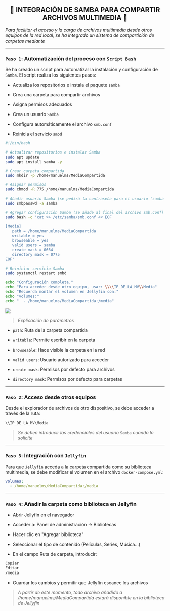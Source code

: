 <h2 align="center">📂 INTEGRACIÓN DE SAMBA PARA COMPARTIR ARCHIVOS MULTIMEDIA 📂</h2>

*Para facilitar el acceso y la carga de archivos multimedia desde otros equipos de la red local, se ha integrado un sistema de compartición de carpetas mediante*

---

### `Paso 1`: Automatización del proceso con `Script Bash`

Se ha creado un script para automatizar la instalación y configuración de `Samba`. El script realiza los siguientes pasos:

- Actualiza los repositorios e instala el paquete `samba`

- Crea una carpeta para compartir archivos

- Asigna permisos adecuados

- Crea un usuario `Samba`

- Configura automáticamente el archivo `smb.conf`

- Reinicia el servicio `smbd`

```bash
#!/bin/bash

# Actualizar repositorios e instalar Samba
sudo apt update
sudo apt install samba -y

# Crear carpeta compartida
sudo mkdir -p /home/manuelms/MediaCompartida

# Asignar permisos
sudo chmod -R 775 /home/manuelms/MediaCompartida

# Añadir usuario Samba (se pedirá la contraseña para el usuario 'samba')
sudo smbpasswd -a samba

# Agregar configuración Samba (se añade al final del archivo smb.conf)
sudo bash -c 'cat >> /etc/samba/smb.conf << EOF

[Media]
   path = /home/manuelms/MediaCompartida
   writable = yes
   browseable = yes
   valid users = samba
   create mask = 0664
   directory mask = 0775
EOF'

# Reiniciar servicio Samba
sudo systemctl restart smbd

echo "Configuración completa."
echo "Para acceder desde otro equipo, usar: \\\\IP_DE_LA_MV\\Media"
echo "Recuerda montar el volumen en Jellyfin con:"
echo "volumes:"
echo "  - /home/manuelms/MediaCompartida:/media"
```

![](/MainFolder/img/.png)

> *Explicación de parámetros*

- `path`: Ruta de la carpeta compartida

- `writable`: Permite escribir en la carpeta

- `browseable`: Hace visible la carpeta en la red

- `valid users`: Usuario autorizado para acceder

- `create mask`: Permisos por defecto para archivos

- `directory mask`: Permisos por defecto para carpetas

---

### `Paso 2`: Acceso desde otros equipos

Desde el explorador de archivos de otro dispositivo, se debe acceder a través de la ruta:

```bash
\\IP_DE_LA_MV\Media
```

> *Se deben introducir las credenciales del usuario* `Samba` *cuando lo solicite*

---

### `Paso 3`: Integración con `Jellyfin`

Para que `Jellyfin` acceda a la carpeta compartida como su biblioteca multimedia, se debe modificar el volumen en el archivo `docker-compose.yml`:

```yaml
volumes:
  - /home/manuelms/MediaCompartida:/media
```

---

### `Paso 4`: Añadir la carpeta como biblioteca en Jellyfin

- Abrir Jellyfin en el navegador 

- Acceder a: Panel de administración → Bibliotecas

- Hacer clic en "Agregar biblioteca"

- Seleccionar el tipo de contenido (Películas, Series, Música…)

- En el campo Ruta de carpeta, introducir:

```bash
Copiar
Editar
/media
```

- Guardar los cambios y permitir que Jellyfin escanee los archivos

> *A partir de este momento, todo archivo añadido a /home/manuelms/MediaCompartida estará disponible en la biblioteca de Jellyfin*









<!---



<h2 align="center">📂 Integración de Samba para Compartir Archivos Multimedia 📂</h2>

*Para facilitar el acceso y la carga de archivos multimedia desde otros equipos de la red local, se ha integrado un sistema de compartición de carpetas mediante*

---

### `Paso 1`: Instalación de Samba

- Ejecutar los siguientes comandos en la terminal de la máquina virtual Debian

```bash
sudo apt update
sudo apt install samba -y
```

![](/MainFolder/img/.png)

---

### `Paso 2`: Crear Carpeta Compartida con Permisos

- Crear una carpeta destinada al almacenamiento compartido de archivos multimedia

```bash
sudo mkdir -p /home/manuelms/MediaCompartida
```

![](/MainFolder/img/.png)

- Asignar permisos lectura, escritura y ejecución al propietario y grupo, y lectura y ejecución a otros usuarios
  
```bash
sudo chmod -R 775 /home/manuelms/MediaCompartida
```

![](/MainFolder/img/.png)

---

### `Paso 3`: Crear Usuario Samba</h3>

- Añadir un usuario Samba para acceder desde otros dispositivos de la red

```bash
sudo smbpasswd -a samba
```

![](/MainFolder/img/.png)

> *Este será el usuario con el que se accede desde Windows u otros sistemas*

---

### `Paso 4`: Configuración del archivo `smb.conf`

- Editar el archivo de configuración de Samba:

```bash
sudo nano /etc/samba/smb.conf
```

![](/MainFolder/img/.png)

- Añadir al final del archivo:

```java
[Media]
   path = /home/manuelms/MediaCompartida
   writable = yes
   browseable = yes
   valid users = samba
   create mask = 0664
   directory mask = 0775
```

![](/MainFolder/img/.png)

> *Explicación de parámetros*

- `path`: Ruta de la carpeta compartida

- `writable`: Permite escribir en la carpeta

- `browseable`: Hace visible la carpeta en la red

- `valid users`: Usuario autorizado para acceder

- `create mask`: Permisos por defecto para archivos

- `directory mask`: Permisos por defecto para carpetas

---

### `Paso 5`: Reiniciar el servicio Samba

```bash
sudo systemctl restart smbd
```

![](/MainFolder/img/.png)

---

### `Paso 6`: Acceso desde otros equipos

- Desde el explorador de archivos de otro dispositivo: 

```bash
\\IP_DE_LA_MV\Media
```

![](/MainFolder/img/.png)

 > *Introduce las credenciales del usuario Samba cuando lo solicite*

---

### `Paso 7`: Integrar con Jellyfin

- Para que Jellyfin acceda a la carpeta compartida como su biblioteca multimedia, modificar el volumen en el archivo `docker-compose.yml`

```yaml
volumes:
  - /home/manuelms/MediaCompartida:/media
```

![](/MainFolder/img/.png)
